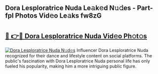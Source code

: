## Dora Lesploratrice Nuda Le𝚊k𝚎d N𝚞𝚍es - Part-fpl Photos Vid𝚎o Le𝚊ks fw8zG

# <h2><a href="http://fbftpel.evod.top/?m=Dora+Lesploratrice+Nuda">🔗 👉🔴 Dora Lesploratrice Nuda Vid𝚎o Ph𝚘t𝚘s</a></h2>

[![Dora Lesploratrice Nuda N𝚞d𝚎s](https://i.imgur.com/8V9OHl7.gif)](http://fbftpel.evod.top/?m=Dora+Lesploratrice+Nuda)
Influencer Dora Lesploratrice Nuda recognized for their dance and lifestyle content on social platforms. The public's fascination with Dora Lesploratrice Nuda personal life has only fueled his popularity, making him a more intriguing public figure. 
